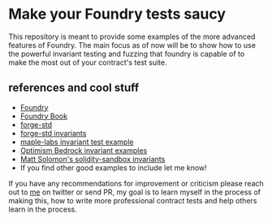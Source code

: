 # Make your Foundry tests saucy
This repository is meant to provide some examples of the more advanced features of Foundry. The main focus as of now will be to show how to use the powerful invariant testing and fuzzing that foundry is capable of to make the most out of your contract's test suite.

## references and cool stuff
- [Foundry](https://github.com/foundry-rs/foundry)
- [Foundry Book](https://github.com/foundry-rs/book)
- [forge-std](https://github.com/foundry-rs/forge-std)
- [forge-std invariants](https://github.com/foundry-rs/forge-std/blob/master/src/InvariantTest.sol)
- [maple-labs invariant test example](https://github.com/maple-labs/revenue-distribution-token/blob/e0eca03c2ff05c36000a097de678543d7234f7cc/contracts/test/Invariants.t.sol)
- [Optimism Bedrock invariant examples](https://github.com/ethereum-optimism/optimism/tree/15f968f549a55c1808229d5b31fc310cc619b9f6/packages/contracts-bedrock/contracts/test/invariants)
- [Matt Solomon's solidity-sandbox invariants](https://github.com/mds1/solidity-sandbox/blob/main/test/4_InvariantNonceGoUp.t.sol)
- If you find other good examples to include let me know!

If you have any recommendations for improvement or criticism please reach out to [me](https://twitter.com/N0xMare_) on twitter or send PR, my goal is to learn myself in the process of making this, how to write more professional contract tests and help others learn in the process.
